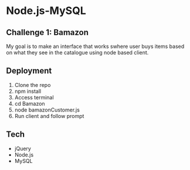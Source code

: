 # Node.js-MySQL

## Challenge 1: Bamazon
My goal is to make an interface that works swhere user buys items based on what they see in the catalogue using node based client.

## Deployment

1.  Clone the repo
2.  npm install
3.  Access terminal
4.  cd Bamazon
5.  node bamazonCustomer.js
6.  Run client and follow prompt



## Tech  

* jQuery
* Node.js 
* MySQL 





